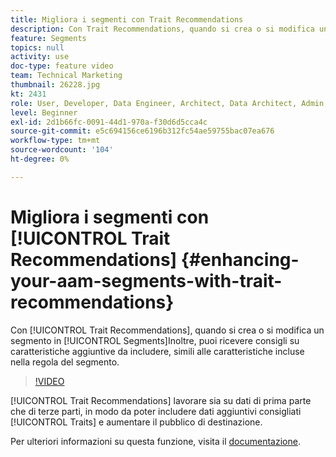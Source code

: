 ```yaml
---
title: Migliora i segmenti con Trait Recommendations
description: Con Trait Recommendations, quando si crea o si modifica un segmento, si ottengono consigli su caratteristiche aggiuntive da includere, simili alle caratteristiche incluse nella regola del segmento.
feature: Segments
topics: null
activity: use
doc-type: feature video
team: Technical Marketing
thumbnail: 26228.jpg
kt: 2431
role: User, Developer, Data Engineer, Architect, Data Architect, Admin, Leader
level: Beginner
exl-id: 2d1b66fc-0091-44d1-970a-f30d6d5cca4c
source-git-commit: e5c694156ce6196b312fc54ae59755bac07ea676
workflow-type: tm+mt
source-wordcount: '104'
ht-degree: 0%

---
```


# Migliora i segmenti con [!UICONTROL Trait Recommendations] {#enhancing-your-aam-segments-with-trait-recommendations}

Con [!UICONTROL Trait Recommendations], quando si crea o si modifica un segmento in [!UICONTROL Segments]Inoltre, puoi ricevere consigli su caratteristiche aggiuntive da includere, simili alle caratteristiche incluse nella regola del segmento.

>[!VIDEO](https://video.tv.adobe.com/v/26228/?quality=12)

[!UICONTROL Trait Recommendations] lavorare sia su dati di prima parte che di terze parti, in modo da poter includere dati aggiuntivi consigliati [!UICONTROL Traits] e aumentare il pubblico di destinazione.

Per ulteriori informazioni su questa funzione, visita il [documentazione](https://experiencecloud.adobe.com/resources/help/en_US/aam/trait-recommendations.html).
